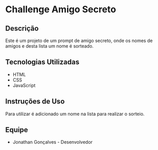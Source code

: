 # Challenge Amigo Secreto

## Descrição

Este é um projeto de um prompt de amigo secreto, onde os nomes de amigos e desta lista um nome é sorteado.

## Tecnologias Utilizadas

*   HTML
*   CSS
*   JavaScript

## Instruções de Uso

Para utilizar é adicionado um nome na lista para realizar o sorteio.

## Equipe

*   Jonathan Gonçalves - Desenvolvedor
